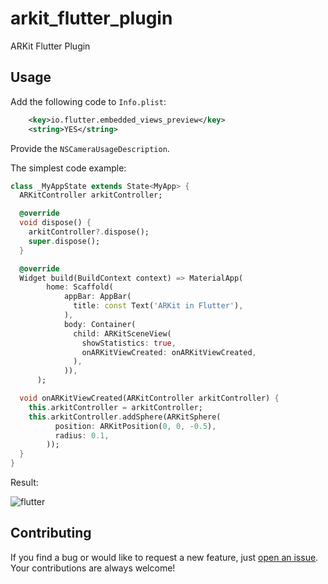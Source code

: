 # arkit_flutter_plugin
ARKit Flutter Plugin

## Usage
Add the following code to `Info.plist`:
```xml
    <key>io.flutter.embedded_views_preview</key>
    <string>YES</string>
```
Provide the `NSCameraUsageDescription`.

The simplest code example:

```dart
class _MyAppState extends State<MyApp> {
  ARKitController arkitController;

  @override
  void dispose() {
    arkitController?.dispose();
    super.dispose();
  }

  @override
  Widget build(BuildContext context) => MaterialApp(
        home: Scaffold(
            appBar: AppBar(
              title: const Text('ARKit in Flutter'),
            ),
            body: Container(
              child: ARKitSceneView(
                showStatistics: true,
                onARKitViewCreated: onARKitViewCreated,
              ),
            )),
      );

  void onARKitViewCreated(ARKitController arkitController) {
    this.arkitController = arkitController;
    this.arkitController.addSphere(ARKitSphere(
          position: ARKitPosition(0, 0, -0.5),
          radius: 0.1,
        ));
  }
}
```
Result:

![flutter](./demo.gif)

## Contributing

If you find a bug or would like to request a new feature, just [open an issue](https://github.com/olexale/arkit_flutter_plugin/issues/new). Your contributions are always welcome!
